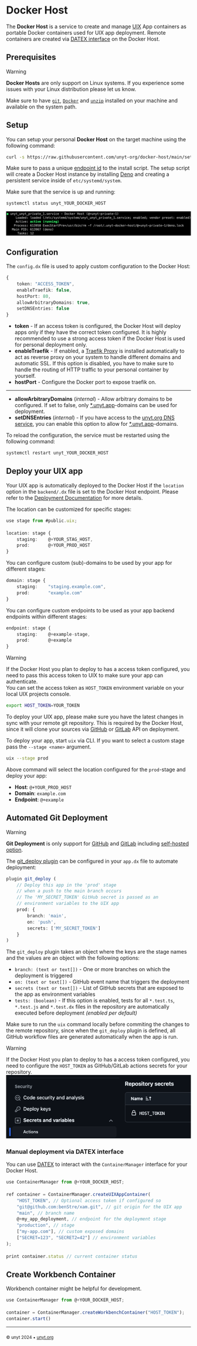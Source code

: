 # Docker Host

The **Docker Host** is a service to create and manage [UIX](https://github.com/unyt-org/uix) App containers as portable Docker containers used for UIX app deployment.
Remote containers are created via [DATEX interface](https://docs.unyt.org/manual/datex/public-endpoint-interfaces) on the Docker Host.

## Prerequisites
> [!WARNING]
> **Docker Hosts** are only support on Linux systems. If you experience some issues with your Linux distribution please let us know.

Make sure to have [`git`](https://git-scm.com/book/en/v2/Getting-Started-The-Command-Line), [`Docker`](https://docs.docker.com/get-started/get-docker/) and [`unzip`](https://linux.die.net/man/1/unzip) installed on your machine and available on the system path.

## Setup

You can setup your personal **Docker Host** on the target machine using the following command:
```bash
curl -s https://raw.githubusercontent.com/unyt-org/docker-host/main/setup.sh | bash -s @+YOUR_DOCKER_HOST
```

Make sure to pass a unique [endpoint id](https://docs.unyt.org/manual/datex/endpoints) to the install script. The setup script will create a Docker Host instance by installing [Deno](https://github.com/denoland/deno) and creating a persistent service inside of `etc/systemd/system`.

Make sure that the service is up and running:
```bash
systemctl status unyt_YOUR_DOCKER_HOST
```

![Status ](.github/service-status.png)

## Configuration
The `config.dx` file is used to apply custom configuration to the Docker Host:
```ts
{
	token: "ACCESS_TOKEN",
	enableTraefik: false, 
	hostPort: 80,
	allowArbitraryDomains: true,
	setDNSEntries: false
}
```
* **token** - If an access token is configured, the Docker Host will deploy apps only if they have the correct token configured. It is highly recommended to use a strong access token if the Docker Host is used for personal deployment only.
* **enableTraefik** - If enabled, a [Traefik Proxy](https://traefik.io/traefik/) is installed automatically to act as reverse proxy on your system to handle different domains and automatic SSL. If this option is disabled, you have to make sure to handle the routing of HTTP traffic to your personal container by yourself.
* **hostPort** - Configure the Docker port to expose traefik on.
---
* **allowArbitraryDomains** (*internal*) - Allow arbitrary domains to be configured. If set to false, only [*.unyt.app](https://unyt.app)-domains can be used for deployment.
* **setDNSEntries** (*internal*) - If you have access to the [unyt.org DNS service](https://github.com/unyt-org/dns), you can enable this option to allow for [*.unyt.app](https://unyt.app)-domains.

To reload the configuration, the service must be restarted using the following command:
```bash
systemctl restart unyt_YOUR_DOCKER_HOST
```

## Deploy your UIX app

Your UIX app is automatically deployed to the Docker Host if the `location` option in the `backend/.dx` file is set to the Docker Host endpoint. Please refer to the [Deployment Documentation](https://docs.unyt.org/manual/uix/deployment#example) for more details.

The location can be customized for specific stages:

```ts
use stage from #public.uix;

location: stage {
	staging: 	@+YOUR_STAG_HOST,
	prod: 		@+YOUR_PROD_HOST
}
```

You can configure custom (sub)-domains to be used by your app for different stages:

```ts
domain: stage {
	staging:	"staging.example.com",
	prod:		"example.com"
}
```

You can configure custom endpoints to be used as your app backend endpoints within different stages:

```ts
endpoint: stage {
	staging:	@+example-stage,
	prod:		@+example
}
```

> [!WARNING]
> If the Docker Host you plan to deploy to has a access token configured, you need to pass this access token to UIX to make sure your app can authenticate.<br/>
> You can set the access token as `HOST_TOKEN` environment variable on your local UIX projects console.
> ```bash
> export HOST_TOKEN=YOUR_TOKEN
> ```

To deploy your UIX app, please make sure you have the latest changes in sync with your remote git repository. This is required by the Docker Host, since it will clone your sources via [GitHub](https://github.com) or [GitLab](https://gitlab.com) API on deployment.

To deploy your app, start `uix` via CLI. If you want to select a custom stage pass the `--stage <name>` argument.

```bash
uix --stage prod
```

Above command will select the location configured for the `prod`-stage and deploy your app:
* **Host**: `@+YOUR_PROD_HOST`
* **Domain**: `example.com`
* **Endpoint**: `@+example`

## Automated Git Deployment
> [!WARNING]
> **Git Deployment** is only support for [GitHub](https://github.com) and [GitLab](https://gitlab.com) including [self-hosted option](https://docs.gitlab.com/ee/topics/offline/quick_start_guide.html).


The [git_deploy plugin](https://docs.unyt.org/manual/uix/deployment#github-deployment) can be configured in your `app.dx` file to automate deployment:

```ts
plugin git_deploy (
    // Deploy this app in the 'prod' stage
    // when a push to the main branch occurs
    // The 'MY_SECRET_TOKEN' GitHub secret is passed as an
    // environment variables to the UIX app
    prod: {
        branch: 'main',
        on: 'push',
        secrets: ['MY_SECRET_TOKEN']
    }
)
```

The `git_deploy` plugin takes an object where the keys are the stage names and the values are an object with the following options:

* `branch: (text or text[])` - One or more branches on which the deployment is triggered
* `on: (text or text[])` - GitHub event name that triggers the deployment
* `secrets (text or text[])` - List of GitHub secrets that are exposed to the app as environment variables
* `tests: (boolean)` - If this option is enabled, tests for all `*.test.ts`, `*.test.js` and `*.test.dx` files in the repository are automatically executed before deployment *(enabled per default)*

Make sure to run the `uix` command locally before commiting the changes to the remote repository, since when the `git_deploy` plugin is defined, all GitHub workflow files are generated automatically when the app is run.

> [!WARNING]
> If the Docker Host you plan to deploy to has a access token configured, you need to configure the `HOST_TOKEN` as GitHub/GitLab actions secrets for your repository.<br/>
> ![](.github/github-secret.png)

### Manual deployment via DATEX interface

You can use [DATEX](https://github.com/unyt-org/datex-core-js-legacy) to interact with the `ContainerManager` interface for your Docker Host.

```ts
use ContainerManager from @+YOUR_DOCKER_HOST;

ref container = ContainerManager.createUIXAppContainer(
	"HOST_TOKEN", // Optional access token if configured so
	"git@github.com:benStre/xam.git", // git origin for the UIX app 
	"main", // branch name
	@+my_app_deployment, // endpoint for the deployment stage
	"production", // stage
	["my-app.com"], // custom exposed domains
	["SECRET=123", "SECRET2=42"] // environment variables
);

print container.status // current container status
```

## Create Workbench Container
Workbench container might be helpful for development.
```ts
use ContainerManager from @+YOUR_DOCKER_HOST;

container = ContainerManager.createWorkbenchContainer("HOST_TOKEN");
container.start()
```


---

<sub>&copy; unyt 2024 • [unyt.org](https://unyt.org)</sub>
